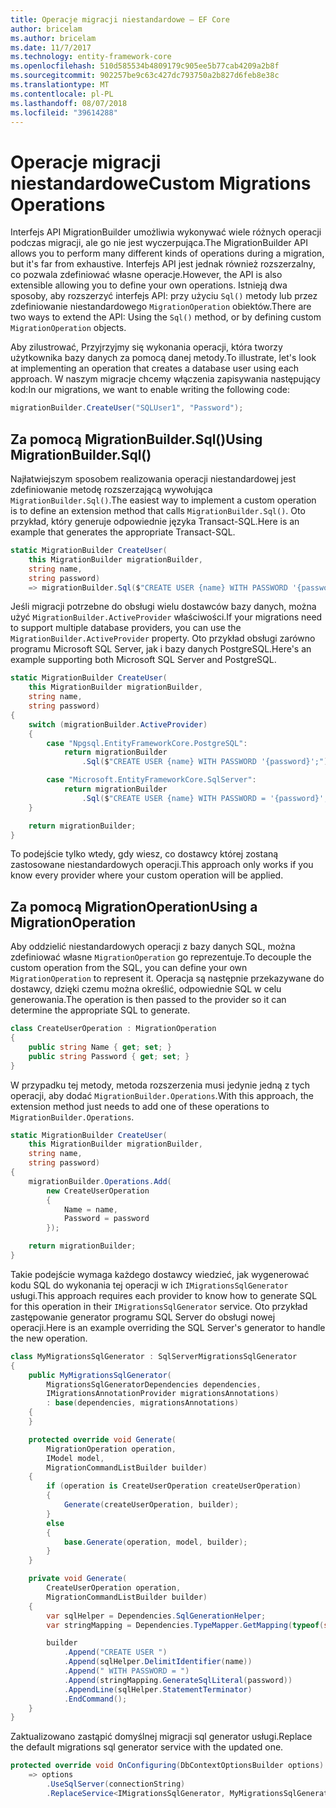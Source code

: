 ```yaml
---
title: Operacje migracji niestandardowe — EF Core
author: bricelam
ms.author: bricelam
ms.date: 11/7/2017
ms.technology: entity-framework-core
ms.openlocfilehash: 510d585534b4809179c905ee5b77cab4209a2b8f
ms.sourcegitcommit: 902257be9c63c427dc793750a2b827d6feb8e38c
ms.translationtype: MT
ms.contentlocale: pl-PL
ms.lasthandoff: 08/07/2018
ms.locfileid: "39614288"
---
```

<a name="custom-migrations-operations"></a><span data-ttu-id="f6f9c-102">Operacje migracji niestandardowe</span><span class="sxs-lookup"><span data-stu-id="f6f9c-102">Custom Migrations Operations</span></span>
============================
<span data-ttu-id="f6f9c-103">Interfejs API MigrationBuilder umożliwia wykonywać wiele różnych operacji podczas migracji, ale go nie jest wyczerpująca.</span><span class="sxs-lookup"><span data-stu-id="f6f9c-103">The MigrationBuilder API allows you to perform many different kinds of operations during a migration, but it's far from exhaustive.</span></span> <span data-ttu-id="f6f9c-104">Interfejs API jest jednak również rozszerzalny, co pozwala zdefiniować własne operacje.</span><span class="sxs-lookup"><span data-stu-id="f6f9c-104">However, the API is also extensible allowing you to define your own operations.</span></span> <span data-ttu-id="f6f9c-105">Istnieją dwa sposoby, aby rozszerzyć interfejs API: przy użyciu `Sql()` metody lub przez zdefiniowanie niestandardowego `MigrationOperation` obiektów.</span><span class="sxs-lookup"><span data-stu-id="f6f9c-105">There are two ways to extend the API: Using the `Sql()` method, or by defining custom `MigrationOperation` objects.</span></span>

<span data-ttu-id="f6f9c-106">Aby zilustrować, Przyjrzyjmy się wykonania operacji, która tworzy użytkownika bazy danych za pomocą danej metody.</span><span class="sxs-lookup"><span data-stu-id="f6f9c-106">To illustrate, let's look at implementing an operation that creates a database user using each approach.</span></span> <span data-ttu-id="f6f9c-107">W naszym migracje chcemy włączenia zapisywania następujący kod:</span><span class="sxs-lookup"><span data-stu-id="f6f9c-107">In our migrations, we want to enable writing the following code:</span></span>

``` csharp
migrationBuilder.CreateUser("SQLUser1", "Password");
```

<a name="using-migrationbuildersql"></a><span data-ttu-id="f6f9c-108">Za pomocą MigrationBuilder.Sql()</span><span class="sxs-lookup"><span data-stu-id="f6f9c-108">Using MigrationBuilder.Sql()</span></span>
----------------------------
<span data-ttu-id="f6f9c-109">Najłatwiejszym sposobem realizowania operacji niestandardowej jest zdefiniowanie metodę rozszerzającą wywołująca `MigrationBuilder.Sql()`.</span><span class="sxs-lookup"><span data-stu-id="f6f9c-109">The easiest way to implement a custom operation is to define an extension method that calls `MigrationBuilder.Sql()`.</span></span>
<span data-ttu-id="f6f9c-110">Oto przykład, który generuje odpowiednie języka Transact-SQL.</span><span class="sxs-lookup"><span data-stu-id="f6f9c-110">Here is an example that generates the appropriate Transact-SQL.</span></span>

``` csharp
static MigrationBuilder CreateUser(
    this MigrationBuilder migrationBuilder,
    string name,
    string password)
    => migrationBuilder.Sql($"CREATE USER {name} WITH PASSWORD '{password}';");
```

<span data-ttu-id="f6f9c-111">Jeśli migracji potrzebne do obsługi wielu dostawców bazy danych, można użyć `MigrationBuilder.ActiveProvider` właściwości.</span><span class="sxs-lookup"><span data-stu-id="f6f9c-111">If your migrations need to support multiple database providers, you can use the `MigrationBuilder.ActiveProvider` property.</span></span> <span data-ttu-id="f6f9c-112">Oto przykład obsługi zarówno programu Microsoft SQL Server, jak i bazy danych PostgreSQL.</span><span class="sxs-lookup"><span data-stu-id="f6f9c-112">Here's an example supporting both Microsoft SQL Server and PostgreSQL.</span></span>

``` csharp
static MigrationBuilder CreateUser(
    this MigrationBuilder migrationBuilder,
    string name,
    string password)
{
    switch (migrationBuilder.ActiveProvider)
    {
        case "Npgsql.EntityFrameworkCore.PostgreSQL":
            return migrationBuilder
                .Sql($"CREATE USER {name} WITH PASSWORD '{password}';");

        case "Microsoft.EntityFrameworkCore.SqlServer":
            return migrationBuilder
                .Sql($"CREATE USER {name} WITH PASSWORD = '{password}';");
    }

    return migrationBuilder;
}
```

<span data-ttu-id="f6f9c-113">To podejście tylko wtedy, gdy wiesz, co dostawcy której zostaną zastosowane niestandardowych operacji.</span><span class="sxs-lookup"><span data-stu-id="f6f9c-113">This approach only works if you know every provider where your custom operation will be applied.</span></span>

<a name="using-a-migrationoperation"></a><span data-ttu-id="f6f9c-114">Za pomocą MigrationOperation</span><span class="sxs-lookup"><span data-stu-id="f6f9c-114">Using a MigrationOperation</span></span>
---------------------------
<span data-ttu-id="f6f9c-115">Aby oddzielić niestandardowych operacji z bazy danych SQL, można zdefiniować własne `MigrationOperation` go reprezentuje.</span><span class="sxs-lookup"><span data-stu-id="f6f9c-115">To decouple the custom operation from the SQL, you can define your own `MigrationOperation` to represent it.</span></span> <span data-ttu-id="f6f9c-116">Operacja są następnie przekazywane do dostawcy, dzięki czemu można określić, odpowiednie SQL w celu generowania.</span><span class="sxs-lookup"><span data-stu-id="f6f9c-116">The operation is then passed to the provider so it can determine the appropriate SQL to generate.</span></span>

``` csharp
class CreateUserOperation : MigrationOperation
{
    public string Name { get; set; }
    public string Password { get; set; }
}
```

<span data-ttu-id="f6f9c-117">W przypadku tej metody, metoda rozszerzenia musi jedynie jedną z tych operacji, aby dodać `MigrationBuilder.Operations`.</span><span class="sxs-lookup"><span data-stu-id="f6f9c-117">With this approach, the extension method just needs to add one of these operations to `MigrationBuilder.Operations`.</span></span>

``` csharp
static MigrationBuilder CreateUser(
    this MigrationBuilder migrationBuilder,
    string name,
    string password)
{
    migrationBuilder.Operations.Add(
        new CreateUserOperation
        {
            Name = name,
            Password = password
        });

    return migrationBuilder;
}
```

<span data-ttu-id="f6f9c-118">Takie podejście wymaga każdego dostawcy wiedzieć, jak wygenerować kodu SQL do wykonania tej operacji w ich `IMigrationsSqlGenerator` usługi.</span><span class="sxs-lookup"><span data-stu-id="f6f9c-118">This approach requires each provider to know how to generate SQL for this operation in their `IMigrationsSqlGenerator` service.</span></span> <span data-ttu-id="f6f9c-119">Oto przykład zastępowanie generator programu SQL Server do obsługi nowej operacji.</span><span class="sxs-lookup"><span data-stu-id="f6f9c-119">Here is an example overriding the SQL Server's generator to handle the new operation.</span></span>

``` csharp
class MyMigrationsSqlGenerator : SqlServerMigrationsSqlGenerator
{
    public MyMigrationsSqlGenerator(
        MigrationsSqlGeneratorDependencies dependencies,
        IMigrationsAnnotationProvider migrationsAnnotations)
        : base(dependencies, migrationsAnnotations)
    {
    }

    protected override void Generate(
        MigrationOperation operation,
        IModel model,
        MigrationCommandListBuilder builder)
    {
        if (operation is CreateUserOperation createUserOperation)
        {
            Generate(createUserOperation, builder);
        }
        else
        {
            base.Generate(operation, model, builder);
        }
    }

    private void Generate(
        CreateUserOperation operation,
        MigrationCommandListBuilder builder)
    {
        var sqlHelper = Dependencies.SqlGenerationHelper;
        var stringMapping = Dependencies.TypeMapper.GetMapping(typeof(string));

        builder
            .Append("CREATE USER ")
            .Append(sqlHelper.DelimitIdentifier(name))
            .Append(" WITH PASSWORD = ")
            .Append(stringMapping.GenerateSqlLiteral(password))
            .AppendLine(sqlHelper.StatementTerminator)
            .EndCommand();
    }
}
```

<span data-ttu-id="f6f9c-120">Zaktualizowano zastąpić domyślnej migracji sql generator usługi.</span><span class="sxs-lookup"><span data-stu-id="f6f9c-120">Replace the default migrations sql generator service with the updated one.</span></span>

``` csharp
protected override void OnConfiguring(DbContextOptionsBuilder options)
    => options
        .UseSqlServer(connectionString)
        .ReplaceService<IMigrationsSqlGenerator, MyMigrationsSqlGenerator>();
```
